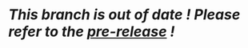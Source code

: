 # *This branch is out of date ! Please refer to the [pre-release](https://github.com/Plug-It/pi/tree/pre-release) !*
